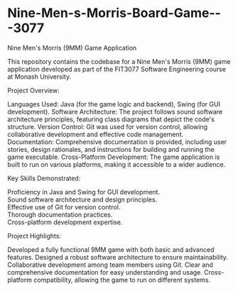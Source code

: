 # Nine-Men-s-Morris-Board-Game---3077


Nine Men's Morris (9MM) Game Application

This repository contains the codebase for a Nine Men's Morris (9MM) game application developed as part of the FIT3077 Software Engineering course at Monash University.

Project Overview:

Languages Used: Java (for the game logic and backend), Swing (for GUI development).
Software Architecture: The project follows sound software architecture principles, featuring class diagrams that depict the code's structure.
Version Control: Git was used for version control, allowing collaborative development and effective code management.
Documentation: Comprehensive documentation is provided, including user stories, design rationales, and instructions for building and running the game executable.
Cross-Platform Development: The game application is built to run on various platforms, making it accessible to a wider audience.


Key Skills Demonstrated:

Proficiency in Java and Swing for GUI development.\
Sound software architecture and design principles.\
Effective use of Git for version control.\
Thorough documentation practices.\
Cross-platform development expertise.


Project Highlights:

Developed a fully functional 9MM game with both basic and advanced features.
Designed a robust software architecture to ensure maintainability.
Collaborative development among team members using Git.
Clear and comprehensive documentation for easy understanding and usage.
Cross-platform compatibility, allowing the game to run on different systems.

